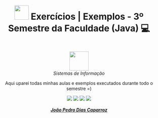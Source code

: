 # <p align="center"> <img width="45" src="https://cdn-icons-png.flaticon.com/512/226/226777.png"/>  Exercícios | Exemplos - 3º Semestre da Faculdade (Java) 💻 </p>

<p align="center">
<br>
<img height="60"  src="https://portal.anhembi.br/vestibulares/top50/img/logo-uam.png"/>
<br>
<em>Sistemas de Informação</em>
</p>

<p align="center">
Aqui uparei todas minhas aulas e exemplos executados durante todo o semestre =)
</p>

<div>
<p align="center">
<a href="https://www.linkedin.com/in/jo%C3%A3o-pedro-dias-caparroz-2b19a1161/" target="_blank"><img src="https://img.shields.io/badge/-LinkedIn-%230077B5?style=for-the-badge&logo=linkedin&logoColor=white" target="_blank"></a> 
<a href = "mailto:jpkook2011@gmail.com"><img src="https://img.shields.io/badge/-Gmail-%23333?style=for-the-badge&logo=gmail&logoColor=white" target="_blank"></a>
<a href="https://instagram.com/joaooo0" target="_blank"><img src="https://img.shields.io/badge/-Instagram-%23E4405F?style=for-the-badge&logo=instagram&logoColor=white" target="_blank"></a>
<a href="https://twitter.com/jpcaparroz" target="_blank"><img src="https://img.shields.io/badge/Twitter-1DA1F2?style=for-the-badge&logo=twitter&logoColor=white" target="_blank"></a>
<br><br>
<a href="https://github.com/jpcaparroz"> <b> <i> João Pedro Dias Caparroz </b> </i></a>
</p>
</div>
